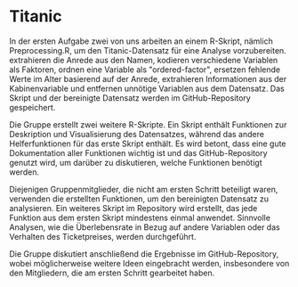 # Titanic


In der ersten Aufgabe zwei von uns arbeiten an einem R-Skript, nämlich Preprocessing.R, um den Titanic-Datensatz für eine Analyse vorzubereiten. extrahieren die Anrede aus den Namen, kodieren verschiedene Variablen als Faktoren, ordnen eine Variable als "ordered-factor", ersetzen fehlende Werte im Alter basierend auf der Anrede, extrahieren Informationen aus der Kabinenvariable und entfernen unnötige Variablen aus dem Datensatz. Das Skript und der bereinigte Datensatz werden im GitHub-Repository gespeichert.

Die Gruppe erstellt zwei weitere R-Skripte. Ein Skript enthält Funktionen zur Deskription und Visualisierung des Datensatzes, während das andere Helferfunktionen für das erste Skript enthält. Es wird betont, dass eine gute Dokumentation aller Funktionen wichtig ist und das GitHub-Repository genutzt wird, um darüber zu diskutieren, welche Funktionen benötigt werden.

Diejenigen Gruppenmitglieder, die nicht am ersten Schritt beteiligt waren, verwenden die erstellten Funktionen, um den bereinigten Datensatz zu analysieren. Ein weiteres Skript im Repository wird erstellt, das jede Funktion aus dem ersten Skript mindestens einmal anwendet. Sinnvolle Analysen, wie die Überlebensrate in Bezug auf andere Variablen oder das Verhalten des Ticketpreises, werden durchgeführt.

Die Gruppe diskutiert anschließend die Ergebnisse im GitHub-Repository, wobei möglicherweise weitere Ideen eingebracht werden, insbesondere von den Mitgliedern, die am ersten Schritt gearbeitet haben.

